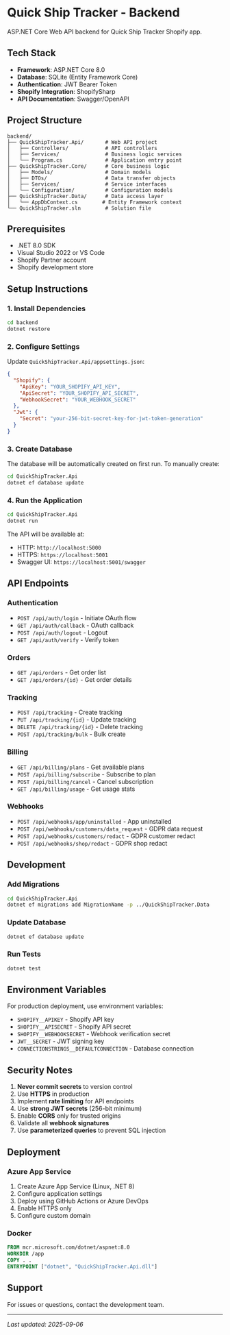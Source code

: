 # Quick Ship Tracker - Backend

ASP.NET Core Web API backend for Quick Ship Tracker Shopify app.

## Tech Stack

- **Framework**: ASP.NET Core 8.0
- **Database**: SQLite (Entity Framework Core)
- **Authentication**: JWT Bearer Token
- **Shopify Integration**: ShopifySharp
- **API Documentation**: Swagger/OpenAPI

## Project Structure

```
backend/
├── QuickShipTracker.Api/       # Web API project
│   ├── Controllers/            # API controllers
│   ├── Services/               # Business logic services
│   └── Program.cs              # Application entry point
├── QuickShipTracker.Core/      # Core business logic
│   ├── Models/                 # Domain models
│   ├── DTOs/                   # Data transfer objects
│   ├── Services/               # Service interfaces
│   └── Configuration/          # Configuration models
├── QuickShipTracker.Data/      # Data access layer
│   └── AppDbContext.cs        # Entity Framework context
└── QuickShipTracker.sln        # Solution file
```

## Prerequisites

- .NET 8.0 SDK
- Visual Studio 2022 or VS Code
- Shopify Partner account
- Shopify development store

## Setup Instructions

### 1. Install Dependencies

```bash
cd backend
dotnet restore
```

### 2. Configure Settings

Update `QuickShipTracker.Api/appsettings.json`:

```json
{
  "Shopify": {
    "ApiKey": "YOUR_SHOPIFY_API_KEY",
    "ApiSecret": "YOUR_SHOPIFY_API_SECRET",
    "WebhookSecret": "YOUR_WEBHOOK_SECRET"
  },
  "Jwt": {
    "Secret": "your-256-bit-secret-key-for-jwt-token-generation"
  }
}
```

### 3. Create Database

The database will be automatically created on first run. To manually create:

```bash
cd QuickShipTracker.Api
dotnet ef database update
```

### 4. Run the Application

```bash
cd QuickShipTracker.Api
dotnet run
```

The API will be available at:
- HTTP: `http://localhost:5000`
- HTTPS: `https://localhost:5001`
- Swagger UI: `https://localhost:5001/swagger`

## API Endpoints

### Authentication
- `POST /api/auth/login` - Initiate OAuth flow
- `GET /api/auth/callback` - OAuth callback
- `POST /api/auth/logout` - Logout
- `GET /api/auth/verify` - Verify token

### Orders
- `GET /api/orders` - Get order list
- `GET /api/orders/{id}` - Get order details

### Tracking
- `POST /api/tracking` - Create tracking
- `PUT /api/tracking/{id}` - Update tracking
- `DELETE /api/tracking/{id}` - Delete tracking
- `POST /api/tracking/bulk` - Bulk create

### Billing
- `GET /api/billing/plans` - Get available plans
- `POST /api/billing/subscribe` - Subscribe to plan
- `POST /api/billing/cancel` - Cancel subscription
- `GET /api/billing/usage` - Get usage stats

### Webhooks
- `POST /api/webhooks/app/uninstalled` - App uninstalled
- `POST /api/webhooks/customers/data_request` - GDPR data request
- `POST /api/webhooks/customers/redact` - GDPR customer redact
- `POST /api/webhooks/shop/redact` - GDPR shop redact

## Development

### Add Migrations

```bash
cd QuickShipTracker.Api
dotnet ef migrations add MigrationName -p ../QuickShipTracker.Data
```

### Update Database

```bash
dotnet ef database update
```

### Run Tests

```bash
dotnet test
```

## Environment Variables

For production deployment, use environment variables:

- `SHOPIFY__APIKEY` - Shopify API key
- `SHOPIFY__APISECRET` - Shopify API secret
- `SHOPIFY__WEBHOOKSECRET` - Webhook verification secret
- `JWT__SECRET` - JWT signing key
- `CONNECTIONSTRINGS__DEFAULTCONNECTION` - Database connection

## Security Notes

1. **Never commit secrets** to version control
2. Use **HTTPS** in production
3. Implement **rate limiting** for API endpoints
4. Use **strong JWT secrets** (256-bit minimum)
5. Enable **CORS** only for trusted origins
6. Validate all **webhook signatures**
7. Use **parameterized queries** to prevent SQL injection

## Deployment

### Azure App Service

1. Create Azure App Service (Linux, .NET 8)
2. Configure application settings
3. Deploy using GitHub Actions or Azure DevOps
4. Enable HTTPS only
5. Configure custom domain

### Docker

```dockerfile
FROM mcr.microsoft.com/dotnet/aspnet:8.0
WORKDIR /app
COPY . .
ENTRYPOINT ["dotnet", "QuickShipTracker.Api.dll"]
```

## Support

For issues or questions, contact the development team.

---
*Last updated: 2025-09-06*